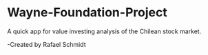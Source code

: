 # Wayne-Foundation-Project

A quick app for value investing analysis of the Chilean stock market.

-Created by Rafael Schmidt
